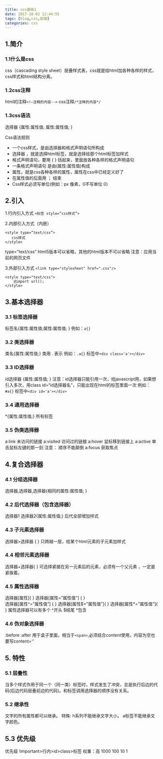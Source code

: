 ```yaml
---
title: css基础1
date: 2017-10-02 12:44:55
tags: [blog,css,前端]
categories: css
---
```


##	1.简介
###	1.1什么是css
css（cascading style sheet）层叠样式表，css就是给html加各种各样的样式，css样式和html结构分离。

###	1.2css注释
html的注释`<!—注释的内容-->`
css注释`/*注释的内容*/` 

###	1.3css语法
选择器 {属性:属性值; 属性:属性值; }

Css语法规则
+	一个css样式，是由选择器和格式声明语句所构成
+	选择器 ，就是选择html标签，就是选择给那个html标签加样式
+	格式声明语句，要用 {  } 括起来，里面放各种各样的格式声明语句
+	一条格式声明语句 是由(属性:属性值)构成
+	属性，就是css各种各样的属性，属性在css中已经定义好了
+	在属性值的后面用 ； 结束
+	Css样式必须写单位(例如：px 像素，0不写单位 0）

##	2.引入
1.行内引入方式
`<标签 style=”css样式”>`

2.内部引入方式（内嵌）
```
<style type=”text/css”>
   css样式
</style>
```
type=”text/css” html5版本可以省略，其他的html版本不可以省略
注意：应用当前的网页文件

3.外部引入方式
`<link type="stylesheet" href=".css"/>`
```
<style type="text/css">	
	@import url();
</style>
```

##	3.基本选择器
###	3.1	标签选择器
标签名{属性:属性值;属性:属性值;  }
例如：`a{}`

###	3.2 类选择器
类名{属性:属性值;}
类用 .   表示
例如：`.a{}`  标签中`<div class='a'></div>`

###	3.3 ID选择器
id选择器 {属性:属性值;  }
注意：id选择器只能引用一次，给javascript用，如果想引入多次，用class
id=“id选择器名”，只能出现在html的标签里面一次
例如：`#a{}`  标签中`<div id='a'></div>`

###	3.4 通用选择器
*{属性:属性值;}
所有标签

###	3.5 伪类选择器
a:link 未访问的链接 
a:visited 访问过的链接
a:hover 鼠标移到链接上
a:active 单击鼠标左键的那一刻
注意： 顺序不能颠倒
a:focus  获取焦点

##	4.复合选择器
###	4.1	分组选择器
选择器,选择器,选择器{相同的属性:属性值;  }

###	4.2	后代选择器（包含选择器）
选择器1 选择器2{属性:属性值;}
后代全部增加样式

###	4.3 子元素选择器
选择器>选择器 {  }
只跨越一层，给某个html元素的子元素加样式

###	4.4 相邻元素选择器
选择器+选择器{  }
可选择紧接在另一元素后的元素，必须有一个父元素 ，一定是紧挨着。

###	4.5 属性选择器
选择器[属性]{  } 
选择器[属性=”属性值”] {  }   
选择器[属性^=”属性值”] {  }
选择器[属性$=”属性值”]{  }
选择器[属性*=”属性值”]{  }
属性选择器可以有多个
^开头 $结尾 *包含

###	4.6 伪对象选择器
:before
:after
用于盒子里面，相当于`<span>`,必须结合content使用，内容为空也要写content=''

##	5. 特性
### 5.1 层叠性 ###
当多个样式作用于同一个（同一类）标签时，样式发生了冲突，总是执行后边的代码(后边代码层叠前边的代码)。和标签调用选择器的顺序没有关系。

### 5.2 继承性 ###
文字的所有属性都可以继承。
特殊:
h系列不能继承文字大小。
a标签不能继承文字颜色。
##	5.3 优先级
优先级
!important>行内>id>class>标签
权重：高 1000 100 10 1